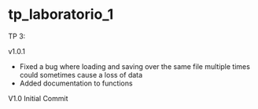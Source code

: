 # tp_laboratorio_1


TP 3: 

v1.0.1

- Fixed a bug where loading and saving over the same file multiple times could sometimes cause a loss of data
- Added documentation to functions

V1.0 
Initial Commit
